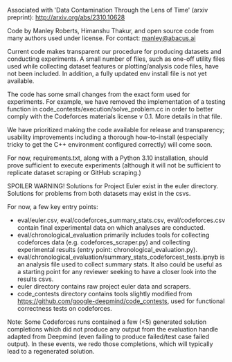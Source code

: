 Associated with 'Data Contamination Through the Lens of Time' (arxiv preprint): http://arxiv.org/abs/2310.10628

Code by Manley Roberts, Himanshu Thakur, and open source code from many authors used under license.
For contact: manley@abacus.ai

Current code makes transparent our procedure for producing datasets and conducting experiments. A small number of files, such as one-off utility files used while collecting dataset features or plotting/analysis code files, have not been included. In addition, a fully updated env install file is not yet available.

The code has some small changes from the exact form used for experiments. For example, we have removed the implementation of a testing function in code_contests/execution/solve_problem.cc in order to better comply with the Codeforces materials license v 0.1. More details in that file.

We have prioritized making the code available for release and transparency; usability improvements including a thorough how-to-install (especially tricky to get the C++ environment configured correctly) will come soon.

For now, requirements.txt, along with a Python 3.10 installation, should prove sufficient to execute experiments (although it will not be sufficient to replicate dataset scraping or GitHub scraping.)

SPOILER WARNING! Solutions for Project Euler exist in the euler directory. Solutions for problems from both datasets may exist in the csvs.

For now, a few key entry points:
- eval/euler.csv, eval/codeforces_summary_stats.csv, eval/codeforces.csv contain final experimental data on which analyses are conducted.
- eval/chronological_evaluation primarily includes tools for collecting codeforces data (e.g. codeforces_scraper.py) and collecting experimental results (entry point: chronological_evaluation.py).
- eval/chronological_evaluation/summary_stats_codeforcest_tests.ipnyb is an analysis file used to collect summary stats. It also could be useful as a starting point for any reviewer seeking to have a closer look into the results csvs.
- euler directory contains raw project euler data and scrapers. 
- code_contests directory contains tools slightly modified from https://github.com/google-deepmind/code_contests, used for functional correctness tests on codeforces.

Note: Some Codeforces runs contained a few (<5) generated solution completions which did not produce any output from the evaluation handle adapted from Deepmind (even failing to produce failed/test case failed output). In these events, we redo those completions, which will typically lead to a regenerated solution.
